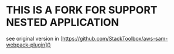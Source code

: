 # THIS IS A FORK FOR SUPPORT NESTED APPLICATION

see original version in [https://github.com/StackToolbox/aws-sam-webpack-plugin]() 